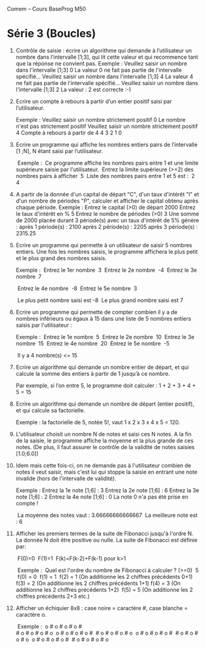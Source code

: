 Comem – Cours BaseProg M50

# Série 3 (Boucles)

1. Contrôle de saisie : écrire un algorithme qui demande à l’utilisateur un nombre dans l’intervalle [1;3], qui lit cette valeur et qui recommence tant que la réponse ne convient pas.
   Exemple :
      	Veuillez saisir un nombre dans l'intervalle [1;3]
          0
      	La valeur 0 ne fait pas partie de l'intervalle spécifié...
      	Veuillez saisir un nombre dans l'intervalle [1;3]
      	4
      	La valeur 4 ne fait pas partie de l'intervalle spécifié...
      	Veuillez saisir un nombre dans l'intervalle [1;3]
      	2
      	La valeur : 2 est correcte :-)

2. Ecrire un compte à rebours à partir d’un entier positif saisi par l’utilisateur.

   Exemple : 
   		Veuillez saisir un nombre strictement positif
   		0
   		Le nombre n'est pas strictement positif
   		Veuillez saisir un nombre strictement positif
   		4
   		Compte à rebours à partir de 4
               4
   			3
               2
   			1
   			0	

3. Ecrire un programme qui affiche les nombres entiers pairs de l’intervalle [1 ;N], N étant saisi par l’utilisateur.

   ​	Exemple :
   ​		Ce programme affiche les nombres pairs entre 1 et une limite supérieure saisie par l'utilisateur.
   ​		Entrez la limite supérieure (>=2) des nombres pairs à afficher
   ​		5
   ​		Liste des nombres pairs entre 1 et 5 est :
   ​			2
   ​			4

4. A partir de la donnée d'un capital de départ "C", d'un taux d'intérêt "I" et d'un nombre de périodes "P", calculer et afficher le capital obtenu après chaque période.
   Exemple :
      		Entrez le capital (>0) de départ
      		2000
      		Entrez le taux d'intérêt en %
      		5
      		Entrez le nombre de périodes (>0)
      		3
      		Une somme de 2000 placée durant 3 période(s) avec un taux d'intérêt de 5% génère : 
      			après 1 période(s) : 2100
      			après 2 période(s) : 2205
      			après 3 période(s) : 2315.25 

5. Ecrire un programme qui permette à un utilisateur de saisir 5 nombres entiers. Une fois les nombres saisis, le programme affichera le plus petit et le plus grand des nombres saisis.

   Exemple :
   ​		Entrez le 1er nombre
   ​		3
   ​		Entrez le 2e nombre
   ​		-4
   ​		Entrez le 3e nombre
   ​		7

   ​		Entrez le 4e nombre
   ​		-8
   ​		Entrez le 5e nombre
   ​		3

   ​		Le plus petit nombre saisi est -8
   ​		Le plus grand nombre saisi est 7

6. Ecrire un programme qui permette de compter combien il y a de nombres inférieurs ou égaux à 15 dans une liste de 5 nombres entiers saisis par l'utilisateur : 

   Exemple :
   ​		Entrez le 1e nombre
   ​		5
   ​		Entrez le 2e nombre
   ​		10
   ​		Entrez le 3e nombre
   ​		15
   ​		Entrez le 4e nombre
   ​		20
   ​		Entrez le 5e nombre
   ​		-5

   ​		Il y a 4 nombre(s) <= 15 

7. Ecrire un algorithme qui demande un  nombre entier de départ, et qui calcule la somme des entiers à partir de 1 jusqu’à ce nombre. 

   Par exemple, si l’on entre 5, le programme doit calculer : 1 + 2 + 3 + 4 + 5 = 15

8. Ecrire un algorithme qui demande un nombre de départ (entier positif), et qui calcule sa factorielle.

   Exemple : la factorielle de 5, notée 5!, vaut 1 x 2 x 3 x 4 x 5 = 120.

9. L'utilisateur choisit un nombre N de notes et saisi ces N notes. 
     A la fin de la saisie, le programme affiche la moyenne et la plus grande de ces notes. 
     (De plus, il faut assurer le contrôle de la validité de notes saisies [1.0;6.0])

10. Idem mais cette fois-ci, on ne demande pas à l'utilisateur combien de notes il veut saisir, mais c'est lui qui stoppe la saisie en entrant une note invalide (hors de l'intervalle de validité).

    Exemple :
    	Entrez la 1e note [1;6] :
    	3
    	Entrez la 2e note [1;6] :
    	6
    	Entrez la 3e note [1;6] :
    	2
    	Entrez la 4e note [1;6] :
    	0
    	La note 0 n'a pas été prise en compte !

    ​    La moyenne des notes vaut : 3.66666666666667
    ​    La meilleure note est : 6

11. Afficher les premiers termes de la suite de Fibonacci jusqu'à l'ordre N. La donnée N doit être positive ou nulle. La suite de Fibonacci est définie par:

    ​	F(0)=0
    ​	F(1)=1
    ​	F(k)=F(k-2)+F(k-1) pour k>1

    ​	Exemple : 
    ​		Quel est l'ordre du nombre de Fibonacci à calculer ? (>=0)
    ​		5
    ​		f(0) = 0
    ​		f(1) = 1
    ​		f(2) = 1 (On additionne les 2 chiffres précédents 0+1)
    ​		f(3) = 2 (On additionne les 2 chiffres précédents 1+1)
    ​		f(4) = 3 (On additionne les 2 chiffres précédents 1+2)
    ​		f(5) = 5 (On additionne les 2 chiffres précédents 2+3 etc.) 

12. Afficher un échiquier 8x8 : case noire = caractère #, case blanche = caractère o.

    ​	Exemple : 
    ​              o   #   o   #   o   #   o   #    
    ​              \#   o   #   o   #   o   #   o 
    ​              o   #   o   #   o   #   o   # 
    ​              \#   o   #   o   #   o   #   o 
    ​              o   #   o   #   o   #   o   # 
    ​              \#   o   #   o   #   o   #   o 
    ​              o   #   o   #   o   #   o   # 
    ​              \#   o   #   o   #   o   #   o 

